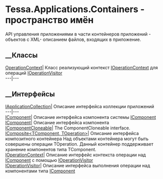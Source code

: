# Tessa.Applications.Containers - пространство имён
API управления приложениями в части контейнеров приложений - объектов с XML-
описанием файлов, входящих в приложение.
##  __Классы
[OperationContext](T_Tessa_Applications_Containers_OperationContext.htm)|
Класс реализующий контекст
[IOperationContext](T_Tessa_Applications_Containers_IOperationContext.htm) для
операций
[IOperationVisitor](T_Tessa_Applications_Containers_IOperationVisitor.htm)  
---|---  
##  __Интерфейсы
[IApplicationCollection](T_Tessa_Applications_Containers_IApplicationCollection.htm)|
Описание интерфейса коллекции приложений  
---|---  
[IComponent](T_Tessa_Applications_Containers_IComponent.htm)|  Описание
интерфейса компонента системы
[IComponent](T_Tessa_Applications_Containers_IComponent.htm)  
[IComponent<TOperation>](T_Tessa_Applications_Containers_IComponent_1.htm)|
Описание интерфейса компонента  
[IComponentCloneable](T_Tessa_Applications_Containers_IComponentCloneable.htm)|
The ComponentCloneable interface.  
[IComposite<TComponent,
TOperation>](T_Tessa_Applications_Containers_IComposite_2.htm)|  Описание
интерфейса композитного контейнера Над объектами контейнера могут быть
совершены операции TOperation. Данный контейнер поддерживает хранение
компонентов типа TComponent.  
[IOperationContext](T_Tessa_Applications_Containers_IOperationContext.htm)|
Описание интерфейс контекста операции над
[IComponent<TOperation>](T_Tessa_Applications_Containers_IComponent_1.htm) с
помощью
[IOperationVisitor](T_Tessa_Applications_Containers_IOperationVisitor.htm)  
[IOperationVisitor](T_Tessa_Applications_Containers_IOperationVisitor.htm)|
Описание интерфейса выполнения операции над компонентами типа
[IComponent<TOperation>](T_Tessa_Applications_Containers_IComponent_1.htm)
